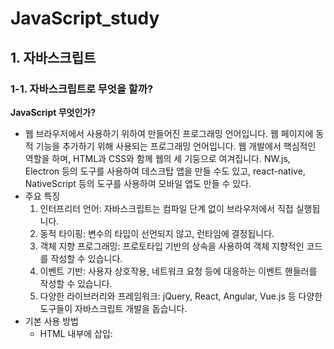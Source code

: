 # JavaScript_study
## 1. 자바스크립트
### 1-1. 자바스크립트로 무엇을 할까?
**JavaScript 무엇인가?**
- 웹 브라우저에서 사용하기 위하여 만들어진 프로그래밍 언어입니다. 웹 페이지에 동적 기능을 추가하기 위해 사용되는 프로그래밍 언어입니다. 웹 개발에서 핵심적인 역할을 하며, HTML과 CSS와 함께 웹의 세 기둥으로 여겨집니다. NW.js, Electron 등의 도구를 사용하여 데스크탑 앱을 만들 수도 있고, react-native, NativeScript 등의 도구를 사용하여 모바일 앱도 만들 수 있다.
- 주요 특징
    1. 인터프리터 언어: 자바스크립트는 컴파일 단계 없이 브라우저에서 직접 실행됩니다.
    2. 동적 타이핑: 변수의 타입이 선언되지 않고, 런타임에 결정됩니다.
    3. 객체 지향 프로그래밍: 프로토타입 기반의 상속을 사용하여 객체 지향적인 코드를 작성할 수 있습니다.
    4. 이벤트 기반: 사용자 상호작용, 네트워크 요청 등에 대응하는 이벤트 핸들러를 작성할 수 있습니다.
    5. 다양한 라이브러리와 프레임워크: jQuery, React, Angular, Vue.js 등 다양한 도구들이 자바스크립트 개발을 돕습니다.
- 기본 사용 방법
    - HTML 내부에 삽입: <script> 태그를 사용해 HTML 문서 내에 직접 작성할 수 있습니다.
    - 외부 스크립트 파일: 별도의 .js 파일로 작성하고 HTML에서 불러올 수 있습니다.
- 주요 개념
    - 변수와 데이터 타입: let, const, var를 사용해 변수를 선언합니다. 기본 데이터 타입에는 숫자, 문자열, 불리언, 객체 등이 있습니다.
    - 함수: 기능을 수행하는 코드 블록으로, function 키워드를 사용해 정의합니다.
    - DOM 조작: Document Object Model을 사용해 HTML 요소를 동적으로 조작할 수 있습니다.
    - 이벤트 처리: 클릭, 마우스 이동, 키보드 입력 등의 사용자 동작에 반응하도록 이벤트 리스너를 추가할 수 있습니다.
  
#### 웹의 요소르 제어
- HTML이나 CSS와 함꼐 사용해서 웹의 요소를 움직이거나 포토 갤러리를 펼쳐 놓는 것처럼 웹 사이트 UI부분에 많이 활용한다.
    - 웹 사이트 UI(user interface)란 메뉴, 택스트, 팝업 창 등 사용자가 사이트를 폄리하게 둘러볼 수 있도록 만드는 모든 디자인 요소
  
#### 웹 애플리케이션을 만든다.
과거 웹은 단순히 정보를 나열하고 검색했다면, 최근 웹은 사용자와 실시간으로 정보를 주고, 받으며 마치 애플리케이션처럼 동작한다. 웹 브라우저에서 문서도 작성할 수 있고 그림을 그릴 수도 있으며 게임도 할 수 있다.
  
#### 다양한 라이브러리를 사용할 수 있다.
웹 애플리케이션을 개발할 때 사용하는 리액트, 앵귤러, 뷰 같은 프레임워크도 있고, 그래픽 활용을 위한 D3.js나 DOM을 쉽게 조작할 수 있게 해주는 제이쿼리 같은 라이브러리도 있다.  
  
#### 서버 개발을 할 수 있다.
Node.js는 프런트엔드 개발에서 사용하던 자바스크립트를 백엔드 개발에서 사용할 수 있도록 만든 프레임워크이다. 흔히 백엔드 개발 언어라고 하면 PHP, 자바, 닷넷을 생각하지만 이제는 자바스크립트만 알아도 서버 개발까지 영역을 확대할 수 있다.
  
  
### 1-2. 웹 브라우저가 자바스크립트를 만났을 때
#### 웹 문서 안에 script 태그로 자바스크립트 작성
script 태그 : 짧은 자바스크립트 소스 코드 경우 웹문서에 script 태그 사이에 자바스크립트 소스를 작성할 수 있다.
- 웹 문서 안의 어디든 위치할 수 있고 삽입된 위치 그 자리에서 바로 스크립트가 실행
  
#### 외부 스크립트 파일로 연결해서 자바스크립트 작성하기
css와 마찬가지로 자바스크립트 소스도 따로 파일로 저정한 후 문서에 연결해서 사용할 수 있다.
```css
<script src="외부 스크립트 파일 경로"></script>
```
이용해 외부의 스크립트를 연결할 수 있다.
  

### 1-3. 자바스크립트 용어와 기본 입출력 방법
#### 식과 문
- 식 expression : 표현식이라고도 하는데, 연산뿐만 아니라 실제 값도, 함수를 실행하는 것도 식이다.
- 문 statement : 문은 명령으로 문의 끝에는 세미콜론(;)을 붙여서 구분한다.
  
#### 간단한 입출력 방법
- 알림 창 출력
    - 알림 창 alert은  가장 많이 사용하는 간단한 대화 상자이다.
    ```javascript
    alert(메시지)
    ```
    - 단순히 메시지를 보여 주는 기능
    - 괄호 안에 따옴표(" "또는 ' ')
- 확인 창 출력
    - confirm 확인 창 : "확인"이나 "취소" 버튼 중에서 직접 클릭할 수 있다.
    ```javascript
    confirm(메시지)
    ```
- 프롬프트 창에서 입력받기
    - 프롬프트 창 prompt : 텍스트 필드가 있는 작은 창이다. 텍스트 필드 안에 간단한 메시지를 입력할 수 있으며 그 내용을 가져와 프로그램에서 사용할 수 있다.
    ```javascript
    prompt(메시지) 또는 prompt(메시지, 기본값)
    ```
- 웹 브라우저 화면에 출력을 담당하는 document.write() 문
    - document.write() : 단순히 브라우저 화면에서 결괏값을 확인하는 용도로 사용한다.
    - 웹 문서(document)에서 괄호 안의 내용을 표시(write)하는 명령문 
    - 괄호 안에 실제 웹 브아우저 화면에 표시할 내용이나 어떤 결괏값이 저정된 변수를 넣고 큰따옴표("")나 작은 따옴표('') 사이에 입력한 내용은 웹 브라우저 화면에 그대로 표시된다.
    - "+" 연결 연산자 : 내용과 변수를 연결
- 콘솔 창에 출력하는 console.log() 문
    - console.log() : 괄호 안의 내용을 콘솔 창에 표시한다. 콘솔 창은 웹 브라우저의 개발자 도구 창에 포함되어 있는 공간이다. 콘솔 창에서 소스 코드의 오류를 발견하거나 변숫값을 확인할 수 있다.

### 1-4. 자바스크립트 스타일 가이드
코딩은 읽기 쉽고 오류를 줄일 수 있도록 코드를 작성하는 것이 중요하다. 코드 작성하고 효율적으로 유지하려면 몇 가지 코딩 규칙을 지켜야 한다.
#### 코딩 규칙이 왜 필요할까?
자스크립트 코딩 교칙은 스타일 가이드나 코딩 컨벤션, 코딩 스타일, 표준 스타일이라고 한다.
- 자스크립트는 웹 문서에 동적인 효과를 주기 위해 출발한 언어로 다른 프로그래밍 언어에 비해 데이터 유형이 유연해서 곳곳에 사용자가 주의를 기울이지 않으면 오류가 발생한다.
- 오픈소스에 기여하거나 누군가와 공유할 소스라면 코드를 더욱 깔끔하게 작성해야한다. 소스코드의 오류도 줄이고 일관성이 생겨야 읽기가 쉬워진다.
- 애플리케이션은 유지 보수할 때도 수월하고 비용도 휠씬 줄어든다.
  
#### 자바스크립트 스타일 가이드
- 회사 자체적으로 만들수도 있지만 보통은 구글이나 에어비앤비 기준으로 작성함
- 구글(https://google.github.io/styleguide/jsguide.html)
- 에비앤비(https://airbnb.io/javascript/)
  
#### 자바스크립트 소스를 작성할 때 지켜야 할 규칙
1. 코드를 보기 좋게 들여쓰기한다.
    - 들여쓰기는 소스 간ㅢ 포함 관계를 알아보기 쉽게 해준다.
    - 공백을 2칸이나 4칸인 들여쓰기를 권장한다.
2. 세미콜론으로 문장을 구분한다.
    - 세미콜론(;)은 문장의 끝을 나타내며 문장과 문장을 구분하는 역할도 한다.
    - 문장을 명확하게 표시해 주면 소스를 디버깅하기 쉽다.
    - 한 줄에 한 문장만 작성하는 것이 가독성이 좋다.
    ```javascript
    // 권장하지 않음
    var n = 10

    // 권장함
    var n = 10;

    // 권장하지 않음
    var n =10; var sum = 0;
    ```
3. 공백을 넣어 읽기 쉽게 작성한다.
    - 예약어나 연산자, 값 사이에는 공백을 넣어서 소스 코드를 읽기 쉽게 작성한다.
    - 공백이 없어도 자바스크립트는 잘 실행되지만, 개발자가 소스 코드를 읽거나 디버깅을 할 때는 공백이 있어야 가독성이 좋다.
    ```javascript
    // 권장하지 않음
    var num=2;
    var sum=num+10;

    // 권장함
    var num = 2;
    var sum = num + 10;
    ```
4. 소스 코를 잘 설명하는 주석을 작성한다.
    - 프로그래밍의 주석comment은 소스 코드를 살펴보기 위해 꼭 필요한 요소
    1. 한 줄 주석 : "//" 붙이고 내용을 작성
    2. 여러 줄 주석 : "/*" 시작해서 내용을 작성 후 "*/" 끝내면 된다.
5. 식별자는 정해진 규칙을 지켜 작성한다.
    - 식별자identifier : 개발자가 자바스크립트의 변수, 함수, 속성 등을 구별하려고 이름 붙인 특정 단어를 의미한다.
    ```javascript
    var name = prmpt("이름을 입력하시오 : ")
    // name == 식별자
    ```
    - 첫 글자는 반드시 영문자나 언더스코어(_), 또는 달러 기호($)
    - 두 단어 이상이 모여 하나의 식별자를 만들 경우 하이픈(-), 언더스코어(_)로 연결
6. 예약어는 식별자로 사용할 수 없다.
    - 예약어keywed : 식별자로 사용할 수 없도록 자바스크립트에 미리 정해 놓은 단어
  
  
## 2. 자바스크립트 기본 문법
### 2-1. 변수
#### 변수란?
- 변수 variable : 프로그램을 실행하는 동안 값이 여러 번 달라질 수 있는 데이터를 가리킨다.
- 상수 constant : 값을 한번 지정하면 바뀌지 않는 데이터
  
#### 변수 선언의 규칙
1. 변수 이름은 영어 문자와 언더스코어(_), 숫자로 사용한다.
    - 첫 글자는 영어 대소 문자, 언더스코어(_)만 사용
    - 숫자, 띄어쓰기는 첫 글자로 올 수 없다.
2. 자바스크립트는 영어 대소 문자를 구별하며 예약어는 변수 이름으로 쓸 수 없다.
3. 여러 단어를 연결한 변수 이름은 중간에 대문자를 섞어 쓴다.
    - 한 단어로 이루어진 변수 이름은 모두 소문자 사용
    - 두 단어 이상인 경우 새로운 단어는 대문자로 시작해 구분한다.
    - 낙타 표기법 Camel case
4. 변수 이름은 의미 있게 작성한다.
    - 프로그래밍할 때는 변수를 수십 개 사용하므로 각 변수의 역할을 일일이 기억하기가 쉽지 않다. 그래서 변수 이름만 보고도 대충 어떤 값인지 추측할 수 있도록 하는 것이 좋다.
  
#### 변수 선언
```javascript
var 변수명
```
- var : 자바스크립트에서 변수 선언을 할 때 사용한다.
- 값 활당 : "=" 로 변수에 값을 저장할 수 있다.
  
  
### 2-2. 자료형
#### 자료형이란?
자료형 data type : 데이터 유형, 데이터 타입, 데이터형이라고도 한다.
자바스크립트의 자료형 : 기본 유형(숫자형, 문자열, 논리형), 복합 유형(배열, 객체), 특수 유형(undefined, null)
- 숫자형 number : 따움표 없이 숫자로만 표기
    - 정수 : 소수점 없는 숫자
    - 실수 : 소수점 있는 숫자
- 문자열 string : 작은따움표나 큰따옴표로 묶어서 나타냄, 숫자를 따움표로 묶으면 문자로 인식
- 논리형 boolean : 참(ture)과 거짓(false) 두가지, 소문자로만 표기
- 배열 : 하나의 변수에 여러 개의 값을 저장
    - 대괄호([])로 묶으면 배열을 선언할 수 있다.
    ```javascript
    배열명["값1", "값2", "값3", ...]
    ```
    - 각 배열은 인덱스 Index 번호가 있으면 0부터 시작한다.
- 객체 : 함수와 속성을 함께 포함
- undefined : 자료형이 지정되지 않았을 때의 상태
    - 변수를 선언하고 값을 할당하지 않았을 때의 상태
- null : 값이 유효하지 않을 때의 상태
    - 변수에 할당된 값이 유효하지 않다는 의미
  
### 2-3. 연산자
#### 산술연산자
산술 연산자 : 수학 계산을 할 때 사용하는 연산자
- 종류
    - "+" ; 두 피연산자의 값을 더함
    - "-" : 첫 번째 피연산자 값에서 두 번째 피연산자 값을 뺍니다.
    - "*" : 두 피연산자의 값을 곱함
    - "/" : 첫 번째 피연산자 값을 두 번째 피연산자 값으로 나눔
    - "%" : 첫 번째 피연산자 값을 두 번째 피연산자 값으로 나눈 나머지
    - "++" : 피연산자를 1 증가
        "a++" : 연산식을 먼저 수행 후 1을 더함
        "++a" : 1을 증가 시킨 후 연산식을 수행함
    - "--" : 피연산자를 1 감소
  
#### 할당 연산자
할당 연산자 assignment operator : 연산자(또는 연산식) 오른쪽의 실행 결과를 왼쪽 변수에 할당하는 연산자로 대입 연산자라고도 한다. 변수에 값을 할당하거나 연산식의 결과를 변수에 저장할 때 할당 연산자를 사용한다.
- 종류
    - "=" : 연산자 오른쪽의 값을 왼쪽 변수에 할당
    - "+=" : y = y + x 의미
    - "-=" : y = y - x 의미
    - "*=" : y = y * x 의미
    - "/=" : y = y / x 의미
    - "%=" : y = y % x 의미
  
#### 연결 연산자
연결 연산자 : 둘 이상의 문자열을 합쳐서 하나의 문자열로 만드는 연산자이다.
- "+" 기호를 사용한다.
- 연결 연산자는 문자열끼리 연결한다고 해서 문자열 연산자라고 한다.
  
#### 비교 연산자
비교 연산자 comparison operators : 피연산자 2개의 값을 비교해서 참이나 거짓으로 결괏값을 반환한다.
- 종류
```javascript
    ==  // 서로 같으면 True
    === // 피연산자도 같고 자료형도 같으면 True
    !=  // 피연산자가 서로 같지 않으면 True
    !== // 피연산자가 같지 않거나 자료형이 같지 않으면 True
    <  //왼쪽 피연산자가 오른쪽 피연산자보다 작으면 true
    <= //왼쪽 피연산자가 오른쪽 피연산자보다 작거나 같으면 true 
    > // 왼쪽 피연산자가 오른쪽 피연산자보다 크면 true
    > // 왼쪽 피연산자가 오른쪽 피연산자보다 크거나 같으면 true
```
- ==,!= 연산자와 ===,!== 연산자
    - ==, != : 피연산자의 자료형을 자동으로 변환해서 비교
    ```javascript
    3 == "3" //true
    3 != "3" //fales
    ```
    - ===, !== : 피연산자의 자료형을 자동으로 변환하지 않는다.
    ```javascript
    3 === "3" //fales
    3 !== "3" //true
    ```
- 문자열 비교
    - 비교 연산자는 숫자뿐만 아니라 문자열도 서로 비교할 수 있다.
    - 문자열에 있는 문자들의 아스키값을 비교해서 결정한다.
    ```javascript
    "A" > "B" // 65 > 66 -> fales
    "java" > "Java" // true 소문자 > 대문자
    ```
  
#### 논리 연산자
논리 연산자 boolean 연산자 : true, false를 처리하는 연산자
- 종류
    - OR ( || ) : 피연산자 중 하나만 true여도 true
    - AND ( && ) : 피연산자 모두 true이면 true
    - NOT ( ! ) : 피연산자의 반댓값을 지정
  
  
### 2-4. 조건문
#### if 문과 if~else 문
- if 문 : 괄호 안의 조건을 체크해서 결괏값이 true면 if 문 다음에 오는 명령을 실행하고 false면 아무것도 하지 않는다.
    ```javascript
    if(조건) {
        true 시 실행할 명령
    }
    ```
- if ~ else 문 : 괄호 안의 조건을 체크해서 결괏값이 true면 if 문 다음에 오는 명령을 실행하고, false면 else 다음에 오는 명령을 실행한다.
    ```javascript
    if(조건) {
        true 시 실행할 명령
    } else {
        fales 시 실행할 명령
    }
    ```
  
#### 조건 연산자로 조건 체크하기
만약 조건이 하나이고 true일 때와 false일 때 실행할 명령이 각각 하나뿐이라면 if~else 문 대신 조건 연산자를 사용할는 것이 간단하다. 
```javascript
(조건) ? true일 때 실행할 명령 : false일 때 실행할 명령
```
  
#### 논리 연산자로 조건 체크하기
조건을 2개 이상 체크할 경우에는 논리 연산자를 사용해 조건식을 만든다.
- OR 연산자
    - "||" 사용
    - 피연산자 2개 중에서 true가 하나라도 있으면 결괐값은 true
    - 연산값    
        - false || false = false
        - false || true = true
        - true || false = true
        - true || true = true
    - 첫 조건이 true 이면 무조건 true 이기 때문에 첫 조건을 true 가 될 확률이 높은 조건은 먼저 작성한다.
- AND 연산자
    - "&&" 사용
    - 피연산자 2개 모두 true 이면 결괏값은 true
    - 연산값
        - false && false = false
        - false && true = false
        - true && false = false
        - true && true = true
    - 첫 조건이 false 이면 무조건 false 이기 때문에 첫 조건을 false 가 될 확률이 높은 조건은 먼저 작성한다.
- NOT 연산자
    - "!" 사용
    - 연산값
        - false = true
        - true = false
    ```javascript
    if(변수 !== null) { 실행할 명령 } // 입력값이 null이 아니면 if 문을 실행
    ```
  
#### switch 문
switch 문 : 조건을 체크한 후 case 문을 사용하여 명령을 처리할 수 있다.
- if~else 문을 여러 개 사용할는 경우 사용한다.
- 기본형
    ```javascript
    switch(조건)
    {
        case 값1: 명령1
            break
        case 값2: 명령2
            break
        ...
        default: 명령n
    }
    ```
- default : switch 문의 마지막에 작성하며 break 문을 쓰지 않는다.

#### prompt() 문 과 parselnt() 함수
- prompt() 로 받은 값은 기본적으로 문자열로 저장된다.
- 산술 연산시 자동으로 숫자형으로 변환되지만 예상하지 못한 문제가 발생할 수 있다.
- parselnt() 함수 : 괄호 안의 값을 정수로 변환
  
  
### 2-5. 반복문
#### 반복문
반복문은 어떤 동작을 여러 번 실행할 때 사용한다. 불필요한 명령을 여러 번 복잡하게 쓰지 않고 반복문 하나로 간단하게 코드를 작성할 수 있다.
  
#### for 문
- for 문 : 자바스크립트에서 가장 많이 사용하는 반복문이다. for 문은 값이 일정하게 커지면서 명령을 반복하여 실행할 때 사용한다.
    ```javascript
    for(초깃값; 조건; 증가식) {
        실행할 명령
    }
    ```
    - 초깃값 : 카운터 변수를 초기화, 초깃값은 0이나 1부터 시작
    - 조건 : 명령을 반복하기 위해 조건을 체크, 이 조건을 만족해야 그다음에 오는 명령을 실행
    - 증가식 : 명령을 반복한 후 실행, 보통 카운터 변수를 1 증가시키는 용도로 사용
- 중첩 for 문 : for 문 안에 다른 for 문을 넣어 사용하는 것
    ```javascript
    for(초깃값1; 조건1; 증가식1) {
        for(초깃값2; 조건2; 증가식2) {
            실행할 명령
            }
        }
    ```
#### while 문과 do~while 문
- while 문 : 조건이 true인 동안 명령을 반복한다.
    ```javascript
    while(조건) {
        실행할 명령
    }
    ```
- do~while 문 : 조건이 맨 뒤에 붙는다. do 문은 일단 명령을 한번 실행한 후 while 문에서 조건을 체크한다. 그러므로 조건이 false라도 최소한 한 번은 실행한다.
    ```javascript
    do {
        실행할 명령
    }  while(조건)
    ```
  
#### break 문과 continue 문
반복문은 지정한 횟수만큼 명령을 반복할 때 사용한다. 하지만 특정 조건에서 반복문을 멈추어야 하거나, 반복문 중간에서 앞으로 되돌아가야 할 경우가 있다. 이때 break 문과 continue 문 사용한다.
- break 문
    - 반복문에서 조건의 역할은 명령이 조건에 맞는지 체크하고 명령을 반복한다. 또한 조건 안에는 종료 조건도 포함되어 있다.
- continue 문
    - 주어진 조건에 해당하는 값을 만나면 해당 반복문을 건너뜁니다. 그리고 반복문의 맨 앞으로 되돌아가 다음 과정으로 넘어가도록 한다.
      
  
## 3. 함수와 이벤트
### 3-1. 함수
함수 function : 단순히 동작 하나만 실행되는 게 아니라 여러 가지 동작이 연결되게 몪은은 명령
- 장점 :
    - 시작과 끝을 명확하게 구별가능
    - 묶은 기능으로 어디서든 같은 이름으로 명령을 실행할 수 있다.
- 개발자는 자신이 필요한 명령을 직접 함수로 만들어서 사용할 수 있다.,
  
#### 함수 선언 및 호출
함수를 사용하는 가장 기본적인 방법은 함수를 만들 때 이름을 붙이고 필요할 때마다 함수 이름을 사용해 실행하는 것이다.
```javascript
// 함수 선언 : 함수를 정의, 원하는 함수를 만드는 과정
function 함수명() {
    명령
}

// 함수 호출 : 함수를 실행, 원하는 함수를 이름으로 해당 기능을 사용
함수명() 또는 함수명(변수)
```
- function 함수 : 함수를 선언할 때 사용하는 예약어로 함수명과 그 함수가 실행할 명령어를 중괄호 안에 작성한다.
- 소스 해석을 위해 선언한 함수들은 모아둔다.
- 함수 선언과 호출의 순서 : 자바스크립트는 함수 선언과 호출의 순서가 흐름에 영향을 주지 않는다. 그렇기에 앞부분이나 뒷부분에 따로 모아 놓고 호출한다.
  
  
### 3-2. var를 사용한 변수의 특징
#### 스코프
변수가 어디까지 유효한지 범위를 가리키는 영역은 함수에서 사용할 때 주의해야 한다.
- 스코프 scope : 변수를 선언하고 사용할 때 변수가 적용되는 범위
- 지역 변수 local variable : 한 함수 안에서만 사용할 수 있는 변수
    - 선언한 함수 안에서 선언한 변수
- 전역 변수 global variable : 스크립트 소스 전체에서 사용할 수 있는 변수
    - 함수안에서 var 예약어를 사용하지 않고 변수 선언을 하면 전역 변수 선언이 된다.
  
#### var와 호이스팅
- 호이스팅 hoistiong : '끌어올린다' 뜻으로 상황에 따라 변수의 선언과 할당을 분리해서 선언 부분을 스코프의 가장 위쪽으로 끌어올리는 것
    - 자바스크립트 해석기 interpreter는 함수 소스를 흝어보면서 var를 사용한 변수는 따로 기억한다. 즉, 변수를 실행하기 전이지만 '이런 변수가 있구나' 하고 기억해 두기 때문에 마치 선언한 것과 같은 효과가 있다.
  
#### 변수의 재선언과 재할당
var를 사용한 변수는 호이스팅 외에도 재선언과 재할당을 할 수 있다.
```javascript
function addNumber(num1, num2) {
    return num1 + num2;
}
// 30 선언
var sum = addNumber(10, 20);
console.log(sum);

// 50 재할당
sum = 50;
console.log(sum);

// 100 재선언
var sum = 100;
console.log(sum);
```
  
  
### 3-3. let와 const의 등장
var은 의도치 않은 전역 변수가 되거나 재할당과 재선언을 할 수 있다. 이는 자칫하면 예상하지 못한 오류가 발생할 수 있다. 이에 let과 const는 이를 보완한 예약어이다.
#### let
- let : 변수를 선언한 블록에서만 유효하고 블록을 벗어나면 사용할 수 없다.
    - 재할당은 가능하지만 재선언은 할 수 없는 변수
    - 호이스팅이 없는 변수
    - 지역 변수 사용 시 해당 지역에서만 사용할 수 있음
  
#### const
- const : 변수를 선언할 때 사용하는 예약어로 선언한 변수는 상수 변수 constant variable 이다. 상수는 프로그램 안에서 변하지 않는 값
    - 변하지 않는 값을 변수로 선언할 때 사용함
    - 블록 레벨의 스코어
    - 재선언, 재할당 둘다 불가능한 변수
  
#### 자바스크립트 변수
1. 글로벌 변수는 최소한으로 사용
    - 사용하기 편리 하지만, 예상하지 못한 곳에서 값이 변할 수 있는 가능성이 높음
    - 오류가 발생할 확률이 높음
2. var 변수는 함수의 시작 부분에서 선언
    - 내부에서 호이스팅이 생기므로 오류가 발생함
    - 함수 시작 부분에 선언하는 것이 변수를 확인하기도 쉽고 오류를 줄이는 방법이다.
3. for 문에서 카운터 변수를 사용할 때는 var 예약어를 사용하지 않는다.
    - for 문 안에서 만 사용할 카운터 변수는 그 블록 안에서 만 사용할 것이므로 var 하기도 하지만 var의 함수 레벨 스코프로 인해 오류가 발생 할 수 있다.
    - for 변수 사용 시
        - for 문 블록 밖에 선언
        - let를 사용해 블록 변수로 선언
4. ES6를 사용한다면 예약어 var보다 let를 사용하는 것이 좋다.
    - var은 재선언할 수 있으므로 실수로 같은 변수를 다시 언언하더라도 오류가 발생하지 않기에 이를 사전에 방지하기 위해 재선언 할 수 없는 let이 더 안전하다.


  
### 3-4. 재사용할 수 있는 함수
### 3-5. 함수 표현식
### 3-6. 이벤트와 이벤트 처리기
### 3-7. DOM을 이용한 이벤트 처리기

## 4. 자바스크립트와 객체
## 5. 문서 객체 모델(DOM)